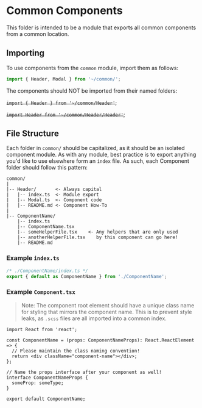 # Common Components

This folder is intended to be a module that exports all common components from a common location.

## Importing

To use components from the `common` module, import them as follows:

```ts
import { Header, Modal } from '~/common/';
```

The components should NOT be imported from their named folders:

~~`import { Header } from '~/common/Header'`~~;

~~`import Header from '~/common/Header/Header'`~~;

## File Structure

Each folder in `common/` should be capitalized, as it should be an isolated component module. As with any module, best practice is to export anything you'd like to use elsewhere form an `index` file. As such, each Component folder should follow this pattern:

```text
common/
|
|-- Header/       <- Always capital
|   |-- index.ts  <- Module export
|   |-- Modal.ts  <- Component code
|   |-- README.md <- Component How-To
|
|-- ComponentName/
    |-- index.ts
    |-- ComponentName.tsx
    |-- someHelperFile.tsx    <- Any helpers that are only used
    |-- anotherHelperFile.tsx    by this component can go here!
    |-- README.md
```

### Example `index.ts`

```ts
/* ./ComponentName/index.ts */
export { default as ComponentName } from './ComponentName';
```

### Example `Component.tsx`

> Note: The component root element should have a unique class name for styling that mirrors the component name. This is to prevent style leaks, as `.scss` files are all imported into a common index.

```tsx
import React from 'react';

const ComponentName = (props: ComponentNameProps): React.ReactElement => {
  // Please maintain the class naming convention!
  return <div className="component-name"></div>;
};

// Name the props interface after your component as well!
interface ComponentNameProps {
  someProp: someType;
}

export default ComponentName;
```
